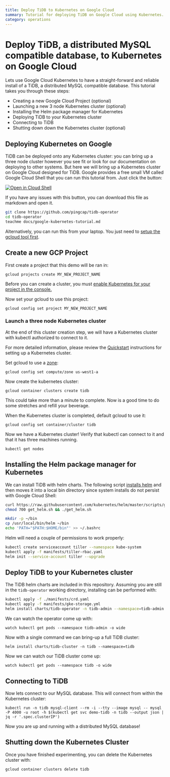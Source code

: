 ```yaml
---
title: Deploy TiDB to Kubernetes on Google Cloud
summary: Tutorial for deploying TiDB on Google Cloud using Kubernetes.
category: operations
---
```


# Deploy TiDB, a distributed MySQL compatible database, to Kubernetes on Google Cloud

Lets use Google Cloud Kubernetes to have a straight-forward and reliable install of a TiDB, a distributed MySQL compatible database.  This tutorial takes you through these steps:

- Creating a new Google Cloud Project (optional)
- Launching a new 3 node Kubernetes cluster (optional)
- Installing the Helm package manager for Kubernetes
- Deploying TiDB to your Kubernetes cluster
- Connecting to TiDB
- Shutting down down the Kubernetes cluster (optional)


## Deploying Kubernetes on Google

TiDB can be deployed onto any Kubernetes cluster: you can bring up a three node cluster however you see fit or look for our documentation on deploying to other systems.
But here we will bring up a Kubernetes cluster on Google Cloud designed for TiDB.
Google provides a free small VM called Google Cloud Shell that you can run this tutorial from.
Just click the button:

[![Open in Cloud Shell](https://gstatic.com/cloudssh/images/open-btn.png)](https://console.cloud.google.com/cloudshell/open?git_repo=https://github.com/pingcap/tidb-operator)
<!--
[![Open in Cloud Shell](https://gstatic.com/cloudssh/images/open-btn.png)](https://console.cloud.google.com/cloudshell/open?git_repo=https://github.com/pingcap/tidb-operator&tutorial=docs/google-kubernetes-tutorial.md)
-->

If you have any issues with this button, you can download this file as markdown and open it.

```sh
git clone https://github.com/pingcap/tidb-operator
cd tidb-operator
teachme docs/google-kubernetes-tutorial.md
```

Alternatively, you can run this from your laptop. You just need to [setup the gcloud tool first](https://cloud.google.com/sdk/docs/quickstarts).


## Create a new GCP Project

First create a project that this demo will be ran in:

	gcloud projects create MY_NEW_PROJECT_NAME

Before you can create a cluster, you must [enable Kubernetes for your project in the console.](https://console.cloud.google.com/projectselector/kubernetes?_ga=2.78459869.-833158988.1529036412)

Now set your gcloud to use this project:

	gcloud config set project MY_NEW_PROJECT_NAME


### Launch a three node Kubernetes cluster

At the end of this cluster creation step, we will have a Kubernetes cluster with kubectl authorized to connect to it.

For more detailed information, please review the [Quickstart](https://cloud.google.com/kubernetes-engine/docs/quickstart) instructions for setting up a Kubernetes cluster.

Set gcloud to use a [zone](https://cloud.google.com/compute/docs/regions-zones/):

	gcloud config set compute/zone us-west1-a

Now create the kubernetes cluster:

	gcloud container clusters create tidb

This could take more than a minute to complete. Now is a good time to do some stretches and refill your beverage.

When the Kubernetes cluster is completed, default gcloud to use it:

	gcloud config set container/cluster tidb

Now we have a Kubernetes cluster! Verify that kubectl can connect to it and that it has three machines running.

	kubectl get nodes


## Installing the Helm package manager for Kubernetes

We can install TiDB with helm charts. The following script [installs helm](https://github.com/helm/helm#install) and then moves it into a local bin directory since system installs do not persist with Google Cloud Shell:

```sh
curl https://raw.githubusercontent.com/kubernetes/helm/master/scripts/get > get_helm.sh
chmod 700 get_helm.sh && ./get_helm.sh

mkdir -p ~/bin
cp /usr/local/bin/helm ~/bin
echo 'PATH="$PATH:$HOME/bin"' >> ~/.bashrc
```

Helm will need a couple of permissions to work properly:

``` sh
kubectl create serviceaccount tiller --namespace kube-system
kubectl apply -f manifests/tiller-rbac.yaml
helm init --service-account tiller --upgrade
```


## Deploy TiDB to your Kubernetes cluster

The TiDB helm charts are included in this repository.  Assuming you are still in the `tidb-operator` working directory, installing can be performed with:

```sh
kubectl apply -f ./manifests/crd.yaml
kubectl apply -f manifests/gke-storage.yml
helm install charts/tidb-operator -n tidb-admin --namespace=tidb-admin
```

We can watch the operator come up with:

	watch kubectl get pods --namespace tidb-admin -o wide

Now with a single command we can bring-up a full TiDB cluster:

	helm install charts/tidb-cluster -n tidb --namespace=tidb

Now we can watch our TiDB cluster come up:

	watch kubectl get pods --namespace tidb -o wide

## Connecting to TiDB

Now lets connect to our MySQL database. This will connect from within the Kubernetes cluster:

	kubectl run -n tidb mysql-client --rm -i --tty --image mysql -- mysql -P 4000 -u root -h $(kubectl get svc demo-tidb -n tidb --output json | jq -r '.spec.clusterIP')

Now you are up and running with a distributed MySQL database!

## Shutting down the Kubernetes Cluster

Once you have finished experimenting, you can delete the Kubernetes cluster with:

	gcloud container clusters delete tidb
